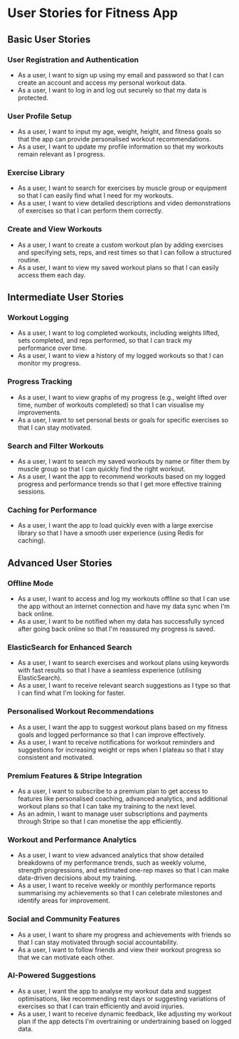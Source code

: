 # User Stories for Fitness App

## Basic User Stories

### User Registration and Authentication
- As a user, I want to sign up using my email and password so that I can create an account and access my personal workout data.
- As a user, I want to log in and log out securely so that my data is protected.

### User Profile Setup
- As a user, I want to input my age, weight, height, and fitness goals so that the app can provide personalised workout recommendations.
- As a user, I want to update my profile information so that my workouts remain relevant as I progress.

### Exercise Library
- As a user, I want to search for exercises by muscle group or equipment so that I can easily find what I need for my workouts.
- As a user, I want to view detailed descriptions and video demonstrations of exercises so that I can perform them correctly.

### Create and View Workouts
- As a user, I want to create a custom workout plan by adding exercises and specifying sets, reps, and rest times so that I can follow a structured routine.
- As a user, I want to view my saved workout plans so that I can easily access them each day.

## Intermediate User Stories

### Workout Logging
- As a user, I want to log completed workouts, including weights lifted, sets completed, and reps performed, so that I can track my performance over time.
- As a user, I want to view a history of my logged workouts so that I can monitor my progress.

### Progress Tracking
- As a user, I want to view graphs of my progress (e.g., weight lifted over time, number of workouts completed) so that I can visualise my improvements.
- As a user, I want to set personal bests or goals for specific exercises so that I can stay motivated.

### Search and Filter Workouts
- As a user, I want to search my saved workouts by name or filter them by muscle group so that I can quickly find the right workout.
- As a user, I want the app to recommend workouts based on my logged progress and performance trends so that I get more effective training sessions.

### Caching for Performance
- As a user, I want the app to load quickly even with a large exercise library so that I have a smooth user experience (using Redis for caching).

## Advanced User Stories

### Offline Mode
- As a user, I want to access and log my workouts offline so that I can use the app without an internet connection and have my data sync when I'm back online.
- As a user, I want to be notified when my data has successfully synced after going back online so that I'm reassured my progress is saved.

### ElasticSearch for Enhanced Search
- As a user, I want to search exercises and workout plans using keywords with fast results so that I have a seamless experience (utilising ElasticSearch).
- As a user, I want to receive relevant search suggestions as I type so that I can find what I'm looking for faster.

### Personalised Workout Recommendations
- As a user, I want the app to suggest workout plans based on my fitness goals and logged performance so that I can improve effectively.
- As a user, I want to receive notifications for workout reminders and suggestions for increasing weight or reps when I plateau so that I stay consistent and motivated.

### Premium Features & Stripe Integration
- As a user, I want to subscribe to a premium plan to get access to features like personalised coaching, advanced analytics, and additional workout plans so that I can take my training to the next level.
- As an admin, I want to manage user subscriptions and payments through Stripe so that I can monetise the app efficiently.

### Workout and Performance Analytics
- As a user, I want to view advanced analytics that show detailed breakdowns of my performance trends, such as weekly volume, strength progressions, and estimated one-rep maxes so that I can make data-driven decisions about my training.
- As a user, I want to receive weekly or monthly performance reports summarising my achievements so that I can celebrate milestones and identify areas for improvement.

### Social and Community Features
- As a user, I want to share my progress and achievements with friends so that I can stay motivated through social accountability.
- As a user, I want to follow friends and view their workout progress so that we can motivate each other.

### AI-Powered Suggestions
- As a user, I want the app to analyse my workout data and suggest optimisations, like recommending rest days or suggesting variations of exercises so that I can train efficiently and avoid injuries.
- As a user, I want to receive dynamic feedback, like adjusting my workout plan if the app detects I'm overtraining or undertraining based on logged data.
